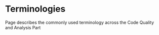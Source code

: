 # Terminologies

Page describes the commonly used terminology across the Code Quality and Analysis Part
